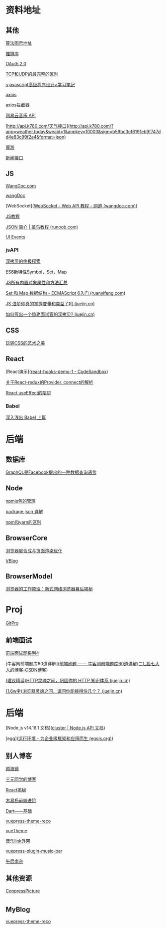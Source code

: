 # 资料地址

## 其他

[算法图示地址](https://www.cs.usfca.edu/~galles/visualization/Heap.html)

[推排序](https://www.cnblogs.com/lanhaicode/p/10546257.html)

[OAuth 2.0](http://www.ruanyifeng.com/blog/2019/04/oauth-grant-types.html)

 [TCP和UDP的最完整的区别](https://www.cnblogs.com/williamjie/p/9390164.html)

[<javascript高级程序设计>学习笔记]()

[axios](http://www.axios-js.com/)

[axios拦截器](https://www.jianshu.com/p/a0c67f4e145e)



 [网易云音乐 API](https://binaryify.github.io/NeteaseCloudMusicApi/)



[http://api.k780.com/天气接口](http://api.k780.com/?app=weather.today&weaid=1&appkey=10003&sign=b59bc3ef6191eb9f747dd4e83c99f2a4&format=json)

[翼游](https://yiyo.mobi/auth/login#)



[新闻接口](http://www.phonegap100.com/appapi.php?a=getPortalList&catid=20)

## JS

[WangDoc.com](https://wangdoc.com/)

[wangDoc](https://github.com/wangdoc/javascript-tutorial)

[WebSocket]([WebSocket - Web API 教程 - 网道 (wangdoc.com)](https://wangdoc.com/webapi/websocket.html))

[JS教程](http://javascript.ruanyifeng.com/bom/ajax.html)

[JSON 简介 | 菜鸟教程 (runoob.com)](https://www.runoob.com/json/json-intro.html)

[UI Events](https://www.w3.org/TR/DOM-Level-3-Events/#ui-events-overview)

### jsAPI

[深拷贝的终极探索](https://segmentfault.com/a/1190000016672263)

[ES6新特性Symbol，Set，Map](https://www.jianshu.com/p/dd0998dadd8b)

 [JS所有内置对象属性和方法汇总](https://segmentfault.com/a/1190000011467723)

[Set 和 Map 数据结构 - ECMAScript 6入门 (ruanyifeng.com)](https://es6.ruanyifeng.com/#docs/set-map)

[JS 进阶你真的掌握变量和类型了吗 (juejin.cn)](https://juejin.cn/post/6844903854882947080)

[如何写出一个惊艳面试官的深拷贝? (juejin.cn)](https://juejin.cn/post/6844903929705136141)

## CSS

[玩转CSS的艺术之美](https://juejin.cn/book/6850413616484040711)



## React

[React演示]([react-hooks-demo-1 - CodeSandbox](https://codesandbox.io/s/v0nqm309q3?file=/src/index.js))

 [关于React-redux的Provider, connect的解析](https://segmentfault.com/a/1190000017994290)

[React useEffect的陷阱](https://zhuanlan.zhihu.com/p/84697185)

### Babel

[深入浅出 Babel 上篇](https://juejin.cn/post/6844903956905197576)

# 后端

## 数据库

[GraphQL是Facebook提出的一种数据查询语言](https://graphql.cn/)

## Node

[npmjs包的管理](https://www.npmjs.com/package/silly-datetime)

[package.json 详解](https://segmentfault.com/a/1190000021114661)

[npm和yarn的区别](jianshu.com/p/254794d5e741)





## BrowserCore

[浏览器层合成与页面渲染优化](https://juejin.cn/post/6844903966573068301)

[VBlog](https://v8.js.cn/blog/)

## BrowserModel

[浏览器的工作原理：新式网络浏览器幕后揭秘](https://www.html5rocks.com/zh/tutorials/internals/howbrowserswork/#The_browsers_we_will_talk_about)



# Proj

[GitPro](https://www.progit.cn/)

## 前端面试

[前端面试题系列4](https://segmentfault.com/a/1190000017957307)

[牛客网前端题库60道详解]([前端刷题 —— 牛客网前端题库60道详解(二)_狐七大人的博客-CSDN博客](https://blog.csdn.net/weixin_40664145/article/details/115672522))

[(建议精读)HTTP灵魂之问，巩固你的 HTTP 知识体系 (juejin.cn)](https://juejin.cn/post/6844904100035821575#heading-18)

[(1.6w字)浏览器灵魂之问，请问你能接得住几个？ (juejin.cn)](https://juejin.cn/post/6844904021308735502)

# 后端

[Node.js v14.16.1 文档]([cluster | Node.js API 文档](http://nodejs.cn/api/cluster.html))

[egg]([运行环境 - 为企业级框架和应用而生 (eggjs.org)](https://eggjs.org/zh-cn/basics/env.html))

## 别人博客

[颜海镜](https://yanhaijing.com/)

[三元同学的博客](https://sanyuan0704.top/my_blog/)

[React揭秘](https://react.iamkasong.com/)

[木易杨前端进阶](https://www.muyiy.cn/)

 [Dart——基础](https://www.cnblogs.com/codexlx/p/13843328.html)

[vuepress-theme-reco](https://vuepress-theme-reco.recoluan.com/)

[vueTheme](https://lovelijunyi.gitee.io/posts/6b66.html)

[音乐link外网](http://music.xf1433.com/)

[vuepress-plugin-music-bar](https://www.npmjs.com/package/vuepress-plugin-music-bar)

[午后南杂](https://www.recoluan.com/)

## 其他资源

[ConpressPicture](https://www.gaitubao.com/)

# 



## MyBlog

[vuepress-theme-reco](https://vuepress-theme-reco.recoluan.com/)